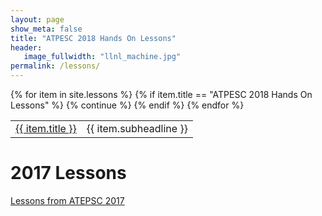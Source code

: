 ```yaml
---
layout: page
show_meta: false
title: "ATPESC 2018 Hands On Lessons"
header:
   image_fullwidth: "llnl_machine.jpg"
permalink: /lessons/
---
```


<table>
{% for item in site.lessons %}
    {% if item.title == "ATPESC 2018 Hands On Lessons" %}
        {% continue %}
    {% endif %}
    <tr>
    <td><a href="{{ site.url }}{{ site.baseurl }}{{ item.url }}">{{ item.title }}</a></td>
    <td>{{ item.subheadline }}</td>
    </tr>
{% endfor %}
</table>

# 2017 Lessons

[Lessons from ATEPSC 2017](https://xsdk-project.github.io/HandsOnLessons/lessons/lessons.html)

